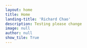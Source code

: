 ```yaml
---
layout: home
title: Home
landing-title: 'Richard Chao'
description: Testing please change
image: null
author: null
show_tile: True
---
```


<!-- HELLO! I'M CURRENTLY AT STUDYING EECS AND BUSINESS ADMINISTRATION AT [UC BERKELEY'S M.E.T. PROGRAM](HTTPS://MET.BERKELEY.EDU). I ALSO LEAD M.E.T. STRATEGY GROUP, CONSULT AS A PART OF [BERKELEY CONSULTING](HTTPS://BC.BERKELEY.EDU/), AND CONDUCT NATURAL LANGUAGE PROCESSING RESEARCH UNDER GANESH IYER. YOU CAN FIND ME WORKING AT CAFE ZEB OR THE ENVIRONMENTAL DESIGN LIBRARY. I'M REALLY INTERESTED IN BUILDING SOLUTIONS TO IMPROVE SUSTAINABLE DEVELOPMENT. REACH OUT! -->